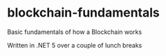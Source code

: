 # blockchain-fundamentals

Basic fundamentals of how a Blockchain works

Written in .NET 5 over a couple of lunch breaks
